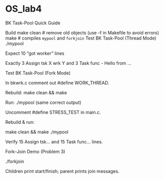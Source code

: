 # OS_lab4

BK Task-Pool Quick Guide

Build
make clean    # remove old objects (use -f in Makefile to avoid errors)
make           # compiles `mypool` and `forkjoin`
Test BK Task-Pool (Thread Mode)
./mypool

Expect 10 “got worker” lines

Exactly 3 Assign tsk X wrk Y and 3 Task func - Hello from ...

Test BK Task-Pool (Fork Mode)

In bkwrk.c comment out #define WORK_THREAD.

Rebuild: make clean && make

Run: ./mypool (same correct output)

Uncomment #define STRESS_TEST in main.c.

Rebuild & run:

make clean && make
./mypool

Verify 15 Assign tsk… and 15 Task func… lines.

Fork–Join Demo (Problem 3)

./forkjoin

Children print start/finish; parent prints join messages.
